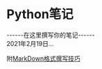 # Python笔记

------在这里撰写你的笔记------  
2021年2月19日...

附[MarkDown格式撰写技巧](https://www.jianshu.com/p/191d1e21f7ed)
